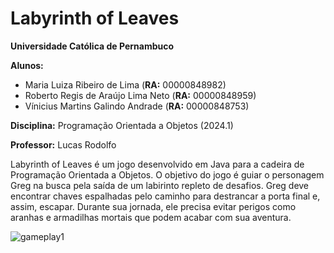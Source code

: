 # Labyrinth of Leaves

**Universidade Católica de Pernambuco**

**Alunos:** 
- Maria Luiza Ribeiro de Lima (**RA:** 00000848982)
- Roberto Regis de Araújo Lima Neto (**RA:** 00000848959)
- Vínicius Martins Galindo Andrade (**RA:** 00000848753)

**Disciplina:** Programação Orientada a Objetos (2024.1)

**Professor:** Lucas Rodolfo

Labyrinth of Leaves é um jogo desenvolvido em Java para a cadeira de Programação Orientada a Objetos. O objetivo do jogo é guiar o personagem Greg na busca pela saída de um labirinto repleto de desafios. Greg deve encontrar chaves espalhadas pelo caminho para destrancar a porta final e, assim, escapar. Durante sua jornada, ele precisa evitar perigos como aranhas e armadilhas mortais que podem acabar com sua aventura.

![gameplay1](https://github.com/Roberto20deluxe/Labirinto_OOP_2024.1/blob/main/img/40s1.gif?raw=true)
